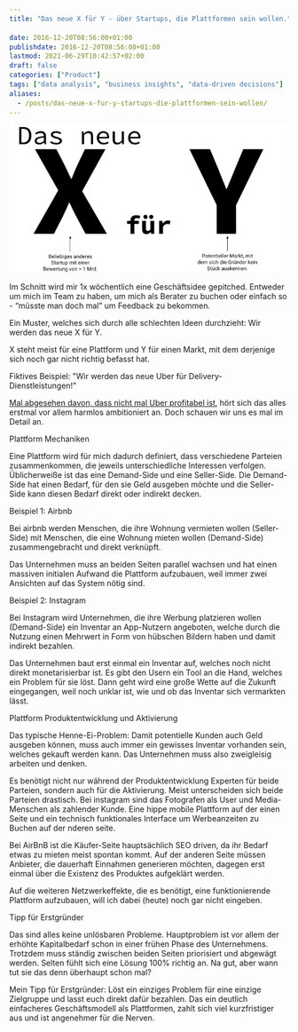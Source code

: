 ```yaml
---
title: "Das neue X für Y - über Startups, die Plattformen sein wollen."

date: 2016-12-20T08:56:00+01:00
publishdate: 2016-12-20T08:56:00+01:00
lastmod: 2021-06-29T10:42:57+02:00
draft: false
categories: ["Product"]
tags: ["data analysis", "business insights", "data-driven decisions"]
aliases:
  - /posts/das-neue-x-fur-y-startups-die-plattformen-sein-wollen/
---
```


![](2016-12-20-Plattformen-1.png)

Im Schnitt wird mir 1x wöchentlich eine Geschäftsidee gepitched. Entweder um mich im Team zu haben, um mich als Berater zu buchen oder einfach so - “müsste man doch mal” um Feedback zu bekommen.

Ein Muster, welches sich durch alle schlechten Ideen durchzieht: Wir werden das neue X für Y.

X steht meist für eine Plattform und Y für einen Markt, mit dem derjenige sich noch gar nicht richtig befasst hat.

Fiktives Beispiel: "Wir werden das neue Uber für Delivery-Dienstleistungen!"

[Mal abgesehen davon, dass nicht mal Uber profitabel ist](http://mobilbranche.de/2016/12/uber-wachstumskurs-mio), hört sich das alles erstmal vor allem harmlos ambitioniert an. Doch schauen wir uns es mal im Detail an.

Plattform Mechaniken

Eine Plattform wird für mich dadurch definiert, dass verschiedene Parteien zusammenkommen, die jeweils unterschiedliche Interessen verfolgen. Üblicherweiße ist das eine Demand-Side und eine Seller-Side. Die Demand-Side hat einen Bedarf, für den sie Geld ausgeben möchte und die Seller-Side kann diesen Bedarf direkt oder indirekt decken.

Beispiel 1: Airbnb

Bei airbnb werden Menschen, die ihre Wohnung vermieten wollen (Seller-Side) mit Menschen, die eine Wohnung mieten wollen (Demand-Side) zusammengebracht und direkt verknüpft.

Das Unternehmen muss an beiden Seiten parallel wachsen und hat einen massiven initialen Aufwand die Plattform aufzubauen, weil immer zwei Ansichten auf das System nötig sind.

Beispiel 2: Instagram

Bei Instagram wird Unternehmen, die ihre Werbung platzieren wollen (Demand-Side) ein Inventar an App-Nutzern angeboten, welche durch die Nutzung einen Mehrwert in Form von hübschen Bildern haben und damit indirekt bezahlen.

Das Unternehmen baut erst einmal ein Inventar auf, welches noch nicht direkt monetarisierbar ist. Es gibt den Usern ein Tool an die Hand, welches ein Problem für sie löst. Dann geht wird eine große Wette auf die Zukunft eingegangen, weil noch unklar ist, wie und ob das Inventar sich vermarkten lässt.

Plattform Produktentwicklung und Aktivierung

Das typische Henne-Ei-Problem: Damit potentielle Kunden auch Geld ausgeben können, muss auch immer ein gewisses Inventar vorhanden sein, welches gekauft werden kann. Das Unternehmen muss also zweigleisig arbeiten und denken.

Es benötigt nicht nur während der Produktentwicklung Experten für beide Parteien, sondern auch für die Aktivierung. Meist unterscheiden sich beide Parteien drastisch. Bei instagram sind das Fotografen als User und Media-Menschen als zahlender Kunde. Eine hippe mobile Plattform auf der einen Seite und ein technisch funktionales Interface um Werbeanzeiten zu Buchen auf der nderen seite.

Bei AirBnB ist die Käufer-Seite hauptsächlich SEO driven, da ihr Bedarf etwas zu mieten meist spontan kommt. Auf der anderen Seite müssen Anbieter, die dauerhaft Einnahmen generieren möchten, dagegen erst einmal über die Existenz des Produktes aufgeklärt werden.

Auf die weiteren Netzwerkeffekte, die es benötigt, eine funktionierende Plattform aufzubauen, will ich dabei (heute) noch gar nicht eingeben.

Tipp für Erstgründer

Das sind alles keine unlösbaren Probleme. Hauptproblem ist vor allem der erhöhte Kapitalbedarf schon in einer frühen Phase des Unternehmens. Trotzdem muss ständig zwischen beiden Seiten priorisiert und abgewägt werden. Selten fühlt sich eine Lösung 100% richtig an. Na gut, aber wann tut sie das denn überhaupt schon mal?

Mein Tipp für Erstgründer: Löst ein einziges Problem für eine einzige Zielgruppe und lasst euch direkt dafür bezahlen. Das ein deutlich einfacheres Geschäftsmodell als Plattformen, zahlt sich viel kurzfristiger aus und ist angenehmer für die Nerven.
